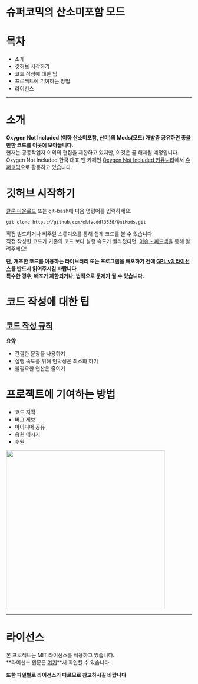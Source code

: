 슈퍼코믹의 산소미포함 모드
==============
# 목차
  * 소개
  * 깃허브 시작하기
  * 코드 작성에 대한 팁
  * 프로젝트에 기여하는 방법
  * 라이선스
  
**************  
  
# 소개  
**Oxygen Not Included (이하 산소미포함, 산미)의 Mods(모드) 개발중 공유하면 좋을만한 코드를 이곳에 모아둡니다.**  
현재는 공동작업자 이외의 편집을 제한하고 있지만, 이것은 곧 해제될 예정입니다.  
Oxygen Not Included 한국 대표 팬 카페인 [Oxygen Not Included 커뮤니티][fancafelink]에서 [슈퍼코믹][userinfo]으로 활동하고 있습니다.  
  
# 깃허브 시작하기
[클론 다운로드][download] 또는 git-bash에 다음 명령어를 입력하세요.  
```   
git clone https://github.com/ekfvoddl3536/OniMods.git
```
직접 빌드하거나 비주얼 스튜디오를 통해 쉽게 코드를 볼 수 있습니다.  
직접 작성한 코드가 기존의 코드 보다 실행 속도가 빨라졌다면, [이슈 - 피드백][feedback]을 통해 알려주세요!  

**단, 개조한 코드를 이용하는 라이브러리 또는 프로그램을 배포하기 전에 [GPL v3 라이선스][license]를 반드시 읽어주시길 바랍니다.**  
**특수한 경우, 배포가 제한되거나, 법적으로 문제가 될 수 있습니다.**
  
# 코드 작성에 대한 팁
## [코드 작성 규칙][rule1]
**요약**
  * 간결한 문장을 사용하기
  * 실행 속도를 위해 언박싱은 최소화 하기
  * 불필요한 연산은 줄이기
  
# 프로젝트에 기여하는 방법
  * 코드 지적
  * 버그 제보
  * 아이디어 공유
  * 응원 메시지
  * 후원
  
<div>
 <a href="https://www.patreon.com/join/supercomic"><img width="430" src="https://user-images.githubusercontent.com/42625666/65418347-38431a00-de37-11e9-8161-16374cf804a1.png"></a>
</div>

***************************

라이선스
=====================
본 프로젝트는 MIT 라이선스를 적용하고 있습니다.  
**라이선스 원문은 [여기][license]**서 확인할 수 있습니다.  

**또한 파일별로 라이선스가 다르므로 참고하시길 바랍니다**


  
[fancafelink]: https://cafe.naver.com/oniforum  
[userinfo]: https://cafe.naver.com/oniforum?iframe_url=/CafeMemberNetworkView.nhn%3Fm=view%26clubid=28950505%26memberid=ekfvoddl3535%26networkSearchKey=Article%26networkSearchType=7#
[download]: https://github.com/ekfvoddl3536/OniMods/archive/master.zip
[feedback]: https://github.com/ekfvoddl3536/OniMods/issues/new/choose
[license]: https://github.com/ekfvoddl3536/OniMods/blob/master/LICENSE
[rule1]: https://github.com/ekfvoddl3536/OniMods/blob/master/CONTRIBUTING.md
[nwk]: https://namu.wiki/w/GNU%20%EC%9D%BC%EB%B0%98%20%EA%B3%B5%EC%A4%91%20%EC%82%AC%EC%9A%A9%20%ED%97%88%EA%B0%80%EC%84%9C
[bap]: https://www.patreon.com/join/supercomic
